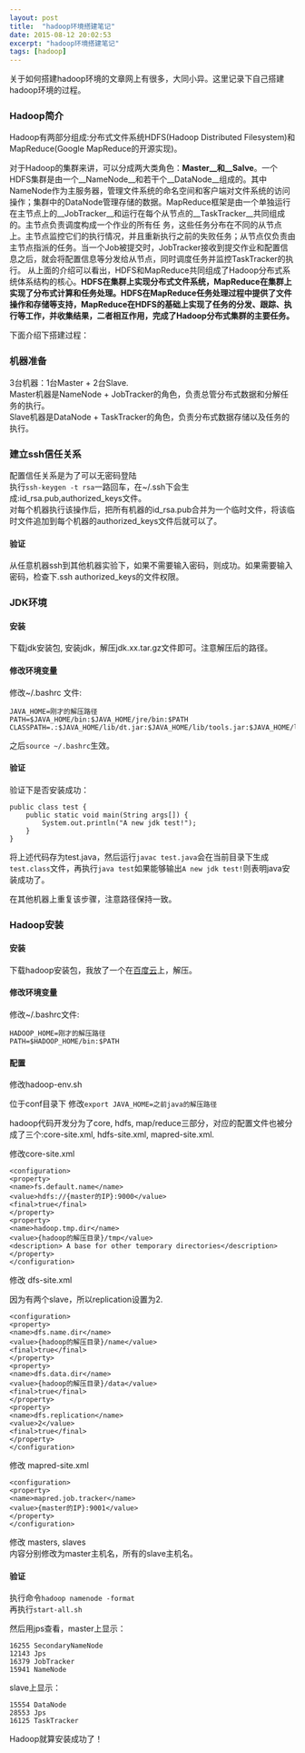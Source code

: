 ```yaml
---
layout: post
title:  "hadoop环境搭建笔记"
date: 2015-08-12 20:02:53
excerpt: "hadoop环境搭建笔记"
tags: [hadoop]
---
```


关于如何搭建hadoop环境的文章网上有很多，大同小异。这里记录下自己搭建hadoop环境的过程。

<!--more-->

### Hadoop简介

Hadoop有两部分组成:分布式文件系统HDFS(Hadoop Distributed Filesystem)和MapReduce(Google MapReduce的开源实现)。

对于Hadoop的集群来讲，可以分成两大类角色：__Master__和__Salve__。一个HDFS集群是由一个__NameNode__和若干个__DataNode__组成的。其中NameNode作为主服务器，管理文件系统的命名空间和客户端对文件系统的访问操作；集群中的DataNode管理存储的数据。MapReduce框架是由一个单独运行在主节点上的__JobTracker__和运行在每个从节点的__TaskTracker__共同组成的。主节点负责调度构成一个作业的所有任 务，这些任务分布在不同的从节点上。主节点监控它们的执行情况，并且重新执行之前的失败任务；从节点仅负责由主节点指派的任务。当一个Job被提交时，JobTracker接收到提交作业和配置信息之后，就会将配置信息等分发给从节点，同时调度任务并监控TaskTracker的执行。
从上面的介绍可以看出，HDFS和MapReduce共同组成了Hadoop分布式系统体系结构的核心。__HDFS在集群上实现分布式文件系统，MapReduce在集群上实现了分布式计算和任务处理。HDFS在MapReduce任务处理过程中提供了文件操作和存储等支持，MapReduce在HDFS的基础上实现了任务的分发、跟踪、执行等工作，并收集结果，二者相互作用，完成了Hadoop分布式集群的主要任务。__


下面介绍下搭建过程：

### 机器准备
3台机器：1台Master + 2台Slave.  
Master机器是NameNode + JobTracker的角色，负责总管分布式数据和分解任务的执行。  
Slave机器是DataNode + TaskTracker的角色，负责分布式数据存储以及任务的执行。   

### 建立ssh信任关系
配置信任关系是为了可以无密码登陆  
执行`ssh-keygen -t rsa`一路回车，在~/.ssh下会生成:id\_rsa.pub,authorized\_keys文件。  
对每个机器执行该操作后，把所有机器的id\_rsa.pub合并为一个临时文件，将该临时文件追加到每个机器的authorized\_keys文件后就可以了。
#### 验证
从任意机器ssh到其他机器实验下，如果不需要输入密码，则成功。如果需要输入密码，检查下.ssh authorized\_keys的文件权限。

### JDK环境
#### 安装
下载jdk安装包, 安装jdk，解压jdk.xx.tar.gz文件即可。注意解压后的路径。  
#### 修改环境变量
修改~/.bashrc 文件:   

```
JAVA_HOME=刚才的解压路径
PATH=$JAVA_HOME/bin:$JAVA_HOME/jre/bin:$PATH
CLASSPATH=.:$JAVA_HOME/lib/dt.jar:$JAVA_HOME/lib/tools.jar:$JAVA_HOME/lib:$JAVA_HOME/jre/lib:$JAVA_HOME/jre/lib/rt.jar:$CLASSPATH
```

之后`source ~/.bashrc`生效。  

#### 验证
验证下是否安装成功：  

```
public class test {
    public static void main(String args[]) {
        System.out.println("A new jdk test!");
    }
}
```

将上述代码存为test.java，然后运行`javac test.java`会在当前目录下生成`test.class`文件，再执行`java test`如果能够输出`A new jdk test!`则表明java安装成功了。

在其他机器上重复该步骤，注意路径保持一致。

### Hadoop安装
#### 安装
下载hadoop安装包，我放了一个在[百度云](http://pan.baidu.com/s/1eQhMCfC)上，解压。   

#### 修改环境变量
修改~/.bashrc文件:

```
HADOOP_HOME=刚才的解压路径
PATH=$HADOOP_HOME/bin:$PATH
```
#### 配置
修改hadoop-env.sh   

位于conf目录下
修改`export JAVA_HOME=之前java的解压路径`

hadoop代码开发分为了core, hdfs, map/reduce三部分，对应的配置文件也被分成了三个:core-site.xml, hdfs-site.xml, mapred-site.xml.


修改core-site.xml  

```
<configuration>
<property>
<name>fs.default.name</name>
<value>hdfs://{master的IP}:9000</value>
<final>true</final>
</property>
<property>
<name>hadoop.tmp.dir</name>
<value>{hadoop的解压目录}/tmp</value>
<description> A base for other temporary directories</description>
</property>
</configuration>
```


修改 dfs-site.xml  

因为有两个slave，所以replication设置为2.

```
<configuration>
<property>
<name>dfs.name.dir</name>
<value>{hadoop的解压目录}/name</value>
<final>true</final>
</property>
<property>
<name>dfs.data.dir</name>
<value>{hadoop的解压目录}/data</value>
<final>true</final>
</property>
<property>
<name>dfs.replication</name>
<value>2</value>
<final>true</final>
</property>
</configuration>
```

修改 mapred-site.xml  

```
<configuration>
<property>
<name>mapred.job.tracker</name>
<value>{master的IP}:9001</value>
</property>
</configuration>
```

修改 masters, slaves   
内容分别修改为master主机名，所有的slave主机名。

#### 验证
执行命令`hadoop namenode -format`  
再执行`start-all.sh`

然后用jps查看，master上显示：  

```
16255 SecondaryNameNode
12143 Jps
16379 JobTracker
15941 NameNode
```

slave上显示：

```
15554 DataNode
28553 Jps
16125 TaskTracker
```

Hadoop就算安装成功了！
